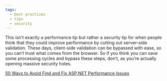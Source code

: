 ```yaml
---
tags:
  - best practices
  - tips
  - security
---
```


This isn’t exactly a performance tip but rather a security tip for when people think that they could improve performance by cutting out server-side validation. These days, client-side validation can be bypassed with ease, so you can’t trust what comes from the browser. So if you think you can save some processing cycles and bypass these steps, don’t, as you’re actually opening massive security holes.

[50 Ways to Avoid Find and Fix ASP.NET Performance Issues](https://www.red-gate.com/library/50-ways-to-avoid-find-and-fix-asp-net-performance-issues)